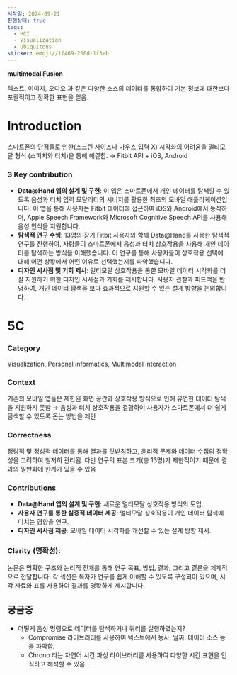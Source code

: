 ```yaml
---
시작일: 2024-09-21
진행상태: true
tags:
  - HCI
  - Visualization
  - Ubiquitous
sticker: emoji//1f469-200d-1f3eb
---
```

**multimodal Fusion**

텍스트, 이미지, 오디오 과 같은 다양한 소스의 데이터를 통합하여 기본 정보에 대한보다 포괄적이고 정확한 표현을 얻음.

# Introduction

스마트폰의 단점들로 인한(스크린 사이즈나 마우스 입력 X) 시각화의 어려움을 멀티모달 형식 (스피치와 터치)을 통해 해결함. → Fitbit API + iOS, Android

### 3 Key contribution

- **Data@Hand 앱의 설계 및 구현**: 이 앱은 스마트폰에서 개인 데이터를 탐색할 수 있도록 음성과 터치 입력 모달리티의 시너지를 활용한 최초의 모바일 애플리케이션입니다. 이 앱을 통해 사용자는 Fitbit 데이터에 접근하여 iOS와 Android에서 동작하며, Apple Speech Framework와 Microsoft Cognitive Speech API를 사용해 음성 인식을 지원합니다.
- **탐색적 연구 수행**: 13명의 장기 Fitbit 사용자와 함께 Data@Hand를 사용한 탐색적 연구를 진행하여, 사람들이 스마트폰에서 음성과 터치 상호작용을 사용해 개인 데이터를 탐색하는 방식을 이해했습니다. 이 연구를 통해 사용자들이 상호작용 선택에 대해 어떤 상황에서 어떤 이유로 선택했는지를 파악했습니다.
- **디자인 시사점 및 기회 제시**: 멀티모달 상호작용을 통한 모바일 데이터 시각화를 더 잘 지원하기 위한 디자인 시사점과 기회를 제시합니다. 사용자 관찰과 피드백을 반영하여, 개인 데이터 탐색을 보다 효과적으로 지원할 수 있는 설계 방향을 논의합니다.

# 5C

### Category

Visualization, Personal informatics, Multimodal interaction

### Context

기존의 모바일 앱들은 제한된 화면 공간과 상호작용 방식으로 인해 유연한 데이터 탐색을 지원하지 못함 → 음성과 터치 상호작용을 결합하여 사용자가 스마트폰에서 더 쉽게 탐색할 수 있도록 돕는 방법을 제안

### Correctness

정량적 및 정성적 데이터를 통해 결과를 뒷받침하고, 윤리적 문제와 데이터 수집의 정확성을 고려하여 철저히 관리됨. 다만 연구의 표본 크기(총 13명)가 제한적이기 때문에 결과의 일반화에 한계가 있을 수 있음

### Contributions

- **Data@Hand 앱의 설계 및 구현**: 새로운 멀티모달 상호작용 방식의 도입.
- **사용자 연구를 통한 실증적 데이터 제공**: 멀티모달 상호작용이 개인 데이터 탐색에 미치는 영향을 연구.
- **디자인 시사점 제공**: 모바일 데이터 시각화를 개선할 수 있는 설계 방향 제시.

### **Clarity (명확성)**:

논문은 명확한 구조와 논리적 전개를 통해 연구 목표, 방법, 결과, 그리고 결론을 체계적으로 전달합니다. 각 섹션은 독자가 연구를 쉽게 이해할 수 있도록 구성되어 있으며, 시각 자료와 표를 사용하여 결과를 명확하게 제시합니다.

## 궁금증

- 어떻게 음성 명령으로 데이터를 탐색하거나 쿼리를 실행하였는지?
    - Compromise 라이브러리를 사용하여 텍스트에서 동사, 날짜, 데이터 소스 등을 파악함.
    - Chrono 라는 자연어 시간 파싱 라이브러리를 사용하여 다양한 시간 표현을 인식하고 해석할 수 있음.